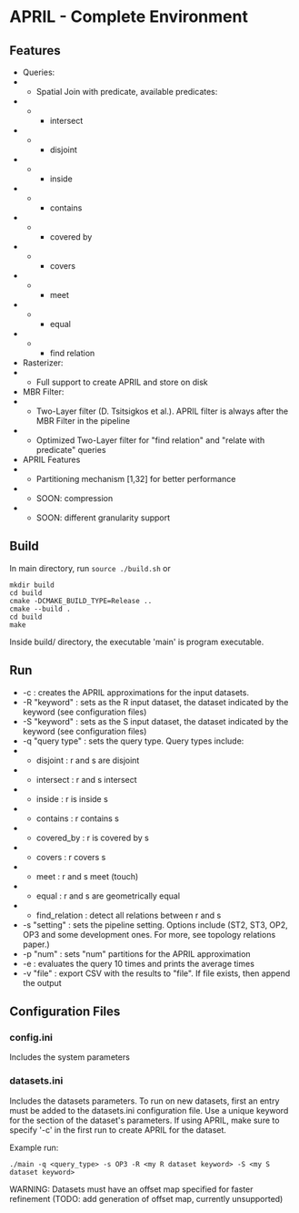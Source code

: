 # APRIL - Complete Environment

## Features
- Queries:
- - Spatial Join with predicate, available predicates:
- - - intersect
- - - disjoint
- - - inside
- - - contains
- - - covered by
- - - covers
- - - meet
- - - equal
- - - find relation
- Rasterizer:
- - Full support to create APRIL and store on disk
- MBR Filter:
- - Two-Layer filter (D. Tsitsigkos et al.). APRIL filter is always after the MBR Filter in the pipeline
- - Optimized Two-Layer filter for "find relation" and "relate with predicate" queries
- APRIL Features
- - Partitioning mechanism [1,32] for better performance
- - SOON: compression
- - SOON: different granularity support


## Build
In main directory, run ```source ./build.sh``` or 
```
mkdir build
cd build
cmake -DCMAKE_BUILD_TYPE=Release ..
cmake --build .
cd build
make
```
Inside build/ directory, the executable 'main' is program executable.

## Run
- -c : creates the APRIL approximations for the input datasets.
- -R "keyword" : sets as the R input dataset, the dataset indicated by the keyword (see configuration files)
- -S "keyword" : sets as the S input dataset, the dataset indicated by the keyword (see configuration files)
- -q "query type" : sets the query type. Query types include:
- - disjoint : r and s are disjoint
- - intersect : r and s intersect
- - inside : r is inside s
- - contains : r contains s
- - covered_by : r is covered by s
- - covers : r covers s
- - meet : r and s meet (touch)
- - equal : r and s are geometrically equal
- - find_relation : detect all relations between r and s
- -s "setting" : sets the pipeline setting. Options include (ST2, ST3, OP2, OP3 and some development ones. For more, see topology relations paper.)
- -p "num" : sets "num" partitions for the APRIL approximation
- -e : evaluates the query 10 times and prints the average times
- -v "file" : export CSV with the results to "file". If file exists, then append the output

## Configuration Files
### config.ini
Includes the system parameters

### datasets.ini
Includes the datasets parameters. 
To run on new datasets, first an entry must be added to the datasets.ini configuration file.
Use a unique keyword for the section of the dataset's parameters. 
If using APRIL, make sure to specify '-c' in the first run to create APRIL for the dataset.

Example run:
```
./main -q <query_type> -s OP3 -R <my R dataset keyword> -S <my S dataset keyword>
```
WARNING: Datasets must have an offset map specified for faster refinement (TODO: add generation of offset map, currently unsupported)
